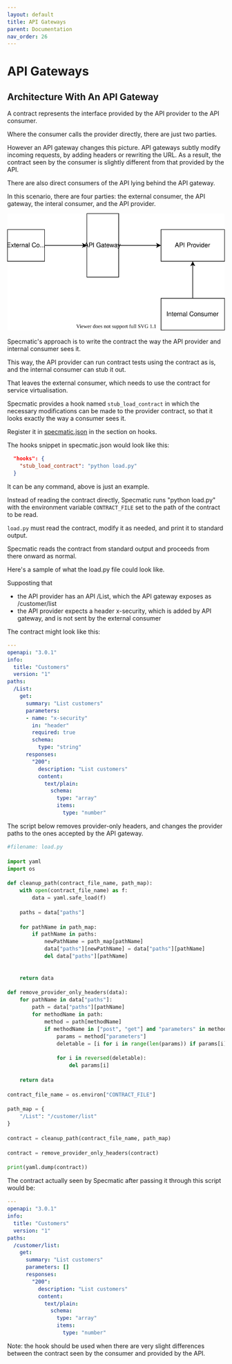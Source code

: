 ```yaml
---
layout: default
title: API Gateways
parent: Documentation
nav_order: 26
---
```

API Gateways
============

## Architecture With An API Gateway

A contract represents the interface provided by the API provider to the API consumer.

Where the consumer calls the provider directly, there are just two parties.

However an API gateway changes this picture. API gateways subtly modify incoming requests, by adding headers or rewriting the URL. As a result, the contract seen by the consumer is slightly different from that provided by the API.

There are also direct consumers of the API lying behind the API gateway.

In this scenario, there are four parties: the external consumer, the API gateway, the interal consumer, and the API provider.

![four party model](/images/four-party-model.svg)

Specmatic's approach is to write the contract the way the API provider and internal consumer sees it.

This way, the API provider can run contract tests using the contract as is, and the internal consumer can stub it out.

That leaves the external consumer, which needs to use the contract for service virtualisation.

Specmatic provides a hook named `stub_load_contract` in which the necessary modifications can be made to the provider contract, so that it looks exactly the way a consumer sees it.

Register it in [specmatic.json](/documentation/specmatic_json.html#hooks) in the section on hooks.

The hooks snippet in specmatic.json would look like this:

```json
  "hooks": {
    "stub_load_contract": "python load.py"
  }
```

It can be any command, above is just an example.

Instead of reading the contract directly, Specmatic runs "python load.py" with the environment variable `CONTRACT_FILE` set to the path of the contract to be read.

`load.py` must read the contract, modify it as needed, and print it to standard output.

Specmatic reads the contract from standard output and proceeds from there onward as normal.

Here's a sample of what the load.py file could look like.

Supposting that
* the API provider has an API /List, which the API gateway exposes as /customer/list
* the API provider expects a header x-security, which is added by API gateway, and is not sent by the external consumer

The contract might look like this:

```yaml
---
openapi: "3.0.1"
info:
  title: "Customers"
  version: "1"
paths:
  /List:
    get:
      summary: "List customers"
      parameters:
      - name: "x-security"
        in: "header"
        required: true
        schema:
          type: "string"
      responses:
        "200":
          description: "List customers"
          content:
            text/plain:
              schema:
                type: "array"
                items:
                  type: "number"
```

The script below removes provider-only headers, and changes the provider paths to the ones accepted by the API gateway.

```python
#filename: load.py

import yaml
import os

def cleanup_path(contract_file_name, path_map):
    with open(contract_file_name) as f:
        data = yaml.safe_load(f)

    paths = data["paths"]

    for pathName in path_map:
        if pathName in paths:
            newPathName = path_map[pathName]
            data["paths"][newPathName] = data["paths"][pathName]
            del data["paths"][pathName]


    return data

def remove_provider_only_headers(data):
    for pathName in data["paths"]:
        path = data["paths"][pathName]
        for methodName in path:
            method = path[methodName]
            if methodName in ["post", "get"] and "parameters" in method:
                params = method["parameters"]
                deletable = [i for i in range(len(params)) if params[i]["$ref"].endswith("x-security")]
                
                for i in reversed(deletable):
                    del params[i]
    
    return data

contract_file_name = os.environ["CONTRACT_FILE"]

path_map = {
    "/List": "/customer/list"
}

contract = cleanup_path(contract_file_name, path_map)

contract = remove_provider_only_headers(contract)

print(yaml.dump(contract))
```

The contract actually seen by Specmatic after passing it through this script would be:

```yaml
---
openapi: "3.0.1"
info:
  title: "Customers"
  version: "1"
paths:
  /customer/list:
    get:
      summary: "List customers"
      parameters: []
      responses:
        "200":
          description: "List customers"
          content:
            text/plain:
              schema:
                type: "array"
                items:
                  type: "number"
``````

Note: the hook should be used when there are very slight differences between the contract seen by the consumer and provided by the API.
